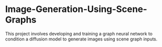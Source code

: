 # Image-Generation-Using-Scene-Graphs
This project involves developing and training a graph neural network to condition a diffusion model to generate images using scene graph inputs.
